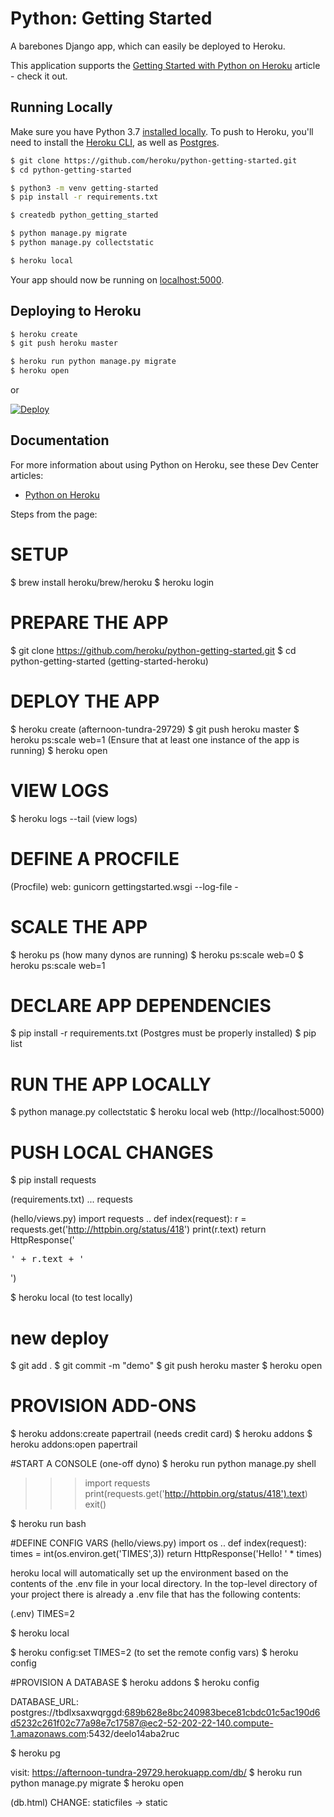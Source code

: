 # Python: Getting Started

A barebones Django app, which can easily be deployed to Heroku.

This application supports the [Getting Started with Python on Heroku](https://devcenter.heroku.com/articles/getting-started-with-python) article - check it out.

## Running Locally

Make sure you have Python 3.7 [installed locally](http://install.python-guide.org). To push to Heroku, you'll need to install the [Heroku CLI](https://devcenter.heroku.com/articles/heroku-cli), as well as [Postgres](https://devcenter.heroku.com/articles/heroku-postgresql#local-setup).

```sh
$ git clone https://github.com/heroku/python-getting-started.git
$ cd python-getting-started

$ python3 -m venv getting-started
$ pip install -r requirements.txt

$ createdb python_getting_started

$ python manage.py migrate
$ python manage.py collectstatic

$ heroku local
```

Your app should now be running on [localhost:5000](http://localhost:5000/).

## Deploying to Heroku

```sh
$ heroku create
$ git push heroku master

$ heroku run python manage.py migrate
$ heroku open
```
or

[![Deploy](https://www.herokucdn.com/deploy/button.svg)](https://heroku.com/deploy)

## Documentation

For more information about using Python on Heroku, see these Dev Center articles:

- [Python on Heroku](https://devcenter.heroku.com/categories/python)


Steps from the page:

# SETUP
$ brew install heroku/brew/heroku
$ heroku login

# PREPARE THE APP
$ git clone https://github.com/heroku/python-getting-started.git
$ cd python-getting-started (getting-started-heroku)

# DEPLOY THE APP
$ heroku create (afternoon-tundra-29729)
$ git push heroku master
$ heroku ps:scale web=1 (Ensure that at least one instance of the app is running)
$ heroku open

# VIEW LOGS
$ heroku logs --tail (view logs)

# DEFINE A PROCFILE
(Procfile)
web: gunicorn gettingstarted.wsgi --log-file -

# SCALE THE APP
$ heroku ps (how many dynos are running)
$ heroku ps:scale web=0
$ heroku ps:scale web=1

# DECLARE APP DEPENDENCIES
$ pip install -r requirements.txt (Postgres must be properly installed)
$ pip list

# RUN THE APP LOCALLY
$ python manage.py collectstatic
$ heroku local web  (http://localhost:5000)

# PUSH LOCAL CHANGES
$ pip install requests

(requirements.txt)
...
requests

(hello/views.py)
import requests
..
def index(request):
    r = requests.get('http://httpbin.org/status/418')
    print(r.text)
    return HttpResponse('<pre>' + r.text + '</pre>')

$ heroku local (to test locally)

# new deploy
$ git add .
$ git commit -m "demo"
$ git push heroku master
$ heroku open

# PROVISION ADD-ONS
$ heroku addons:create papertrail (needs credit card)
$ heroku addons
$ heroku addons:open papertrail

#START A CONSOLE (one-off dyno)
$ heroku run python manage.py shell
>>>  import requests
>>> print(requests.get('http://httpbin.org/status/418').text)
>>> exit()

$ heroku run bash

#DEFINE CONFIG VARS
(hello/views.py)
import os
..
def index(request):
    times = int(os.environ.get('TIMES',3))
    return HttpResponse('Hello! ' * times)

heroku local will automatically set up the environment based on the contents of the .env file in your local directory. In the top-level directory of your project there is already a .env file that has the following contents:

(.env)
TIMES=2

$ heroku local

$ heroku config:set TIMES=2 (to set the remote config vars)
$ heroku config

#PROVISION A DATABASE
$ heroku addons
$ heroku config

DATABASE_URL: postgres://tbdlxsaxwqrggd:689b628e8bc240983bece81cbdc01c5ac190d6d5232c261f02c77a98e7c17587@ec2-52-202-22-140.compute-1.amazonaws.com:5432/deelo14aba2ruc

$ heroku pg

visit: https://afternoon-tundra-29729.herokuapp.com/db/
$ heroku run python manage.py migrate
$ heroku open

(db.html)
CHANGE: staticfiles -> static
